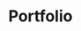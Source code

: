 ---
title: Portfolio
layout: collection
permalink: /portfolio/
collection: portfolio
entries_layout: list
author_profile: true
--- 